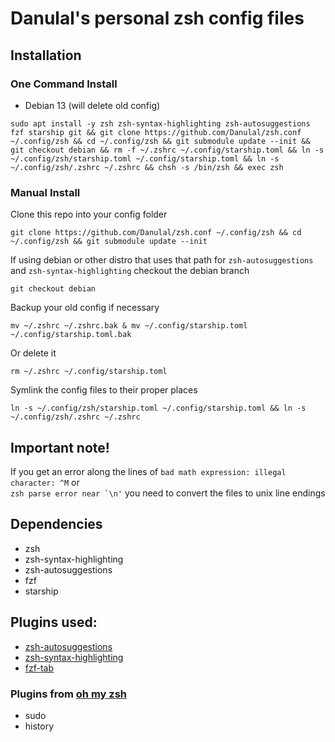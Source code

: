 # Danulal's personal zsh config files
## Installation
### One Command Install
- Debian 13 (will delete old config)
```
sudo apt install -y zsh zsh-syntax-highlighting zsh-autosuggestions fzf starship git && git clone https://github.com/Danulal/zsh.conf ~/.config/zsh && cd ~/.config/zsh && git submodule update --init && git checkout debian && rm -f ~/.zshrc ~/.config/starship.toml && ln -s ~/.config/zsh/starship.toml ~/.config/starship.toml && ln -s ~/.config/zsh/.zshrc ~/.zshrc && chsh -s /bin/zsh && exec zsh
```
### Manual Install
Clone this repo into your config folder
```
git clone https://github.com/Danulal/zsh.conf ~/.config/zsh && cd ~/.config/zsh && git submodule update --init
```
If using debian or other distro that uses that path for ```zsh-autosuggestions``` and ```zsh-syntax-highlighting``` checkout the debian branch
```
git checkout debian
```
Backup your old config if necessary
```
mv ~/.zshrc ~/.zshrc.bak & mv ~/.config/starship.toml ~/.config/starship.toml.bak
```
Or delete it
```
rm ~/.zshrc ~/.config/starship.toml
```
Symlink the config files to their proper places
```
ln -s ~/.config/zsh/starship.toml ~/.config/starship.toml && ln -s ~/.config/zsh/.zshrc ~/.zshrc
```

## Important note!
If you get an error along the lines of ```bad math expression: illegal character: ^M``` or\
```zsh parse error near `\n'``` you need to convert the files to unix line endings

## Dependencies
- zsh
- zsh-syntax-highlighting
- zsh-autosuggestions
- fzf
- starship

## Plugins used:
- [zsh-autosuggestions](https://github.com/zsh-users/zsh-autosuggestions)
- [zsh-syntax-highlighting](https://github.com/zsh-users/zsh-syntax-highlighting)
- [fzf-tab](https://github.com/Aloxaf/fzf-tab)

### Plugins from [oh my zsh](https://github.com/ohmyzsh/ohmyzsh/tree/master/plugins)
- sudo
- history
